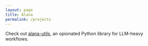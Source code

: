 ```yaml
---
layout: page
title: Alana
permalink: /projects
---
```


Check out [alana-utils](https://utils.alana.computer/), an opionated Python library for LLM-heavy workflows.
